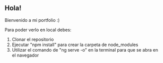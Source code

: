 ## Hola!
Bienvenido a mi portfolio :)

Para poder verlo en local debes:
1. Clonar el repositorio
2. Ejecutar "npm install" para crear la carpeta de node_modules
3. Utilizar el comando de "ng serve -o" en la terminal para que se abra en el navegador